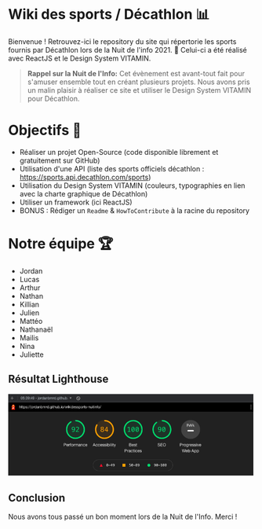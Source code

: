 # Wiki des sports / Décathlon 📊

Bienvenue !
Retrouvez-ici le repository du site qui répertorie les sports fournis par Décathlon lors de la Nuit de l'info 2021. 🥳
Celui-ci a été réalisé avec ReactJS et le Design System VITAMIN.

> **Rappel sur la Nuit de l'Info:** Cet évènement est avant-tout fait pour s'amuser ensemble tout en créant plusieurs projets. Nous avons pris un malin plaisir à réaliser ce site et utiliser le Design System VITAMIN pour Décathlon.

# Objectifs 🎯

* Réaliser un projet Open-Source (code disponible librement et gratuitement sur GitHub)
* Utilisation d'une API (liste des sports officiels décathlon : https://sports.api.decathlon.com/sports)
* Utilisation du Design System VITAMIN (couleurs, typographies en lien avec la charte graphique de Décathlon)
* Utiliser un framework (ici ReactJS)
* BONUS : Rédiger un `Readme` & `HowToContribute` à la racine du repository


# Notre équipe 🏆

* Jordan
* Lucas
* Arthur
* Nathan
* Killian
* Julien
* Mattéo
* Nathanaël
* Mailis
* Nina
* Juliette

## Résultat Lighthouse

<img src="lighthouse/Capture d’écran 2021-12-03 à 05.41.59.png" alt="Résultat Lighthouse" width="500" />

## Conclusion

Nous avons tous passé un bon moment lors de la Nuit de l'Info. Merci !
